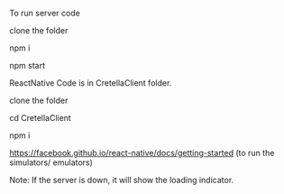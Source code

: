 To run server code

clone the folder

npm i

npm start

ReactNative Code is in CretellaClient folder.

clone the folder

cd CretellaClient

npm i

https://facebook.github.io/react-native/docs/getting-started (to run the simulators/ emulators)

Note: If the server is down, it will show the loading indicator.
